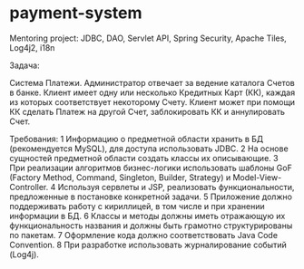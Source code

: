 # payment-system
Mentoring project: JDBC, DAO, Servlet API, Spring Security, Apache Tiles, Log4j2, i18n

Задача:

Система Платежи. 
Администратор отвечает за ведение каталога Счетов в банке. 
Клиент имеет одну или несколько Кредитных Карт (КК), каждая из которых соответствует некоторому Счету. 
Клиент может при помощи КК сделать Платеж на другой Счет, заблокировать КК и аннулировать Счет.

Требования:
1 Информацию о предметной области хранить в БД (рекомендуется MySQL), для доступа использовать JDBC.
2 На основе сущностей предметной области создать классы их описывающие.
3 При реализации алгоритмов бизнес-логики использовать шаблоны GoF (Factory Method, Command, Singleton, Builder, Strategy) и Model-View-Controller.
4 Используя сервлеты и JSP, реализовать функциональности, предложенные в постановке конкретной задачи.
5 Приложение должно поддерживать работу с кириллицей, в том числе и при хранении информации в БД.
6 Классы и методы должны иметь отражающую их функциональность названия и должны быть грамотно структурированы по пакетам. 
7 Оформление кода должно соответствовать Java Code Convention.
8 При разработке использовать журналирование событий (Log4j).
